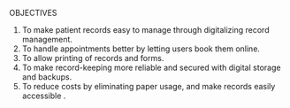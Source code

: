 OBJECTIVES 

1. To make patient records easy to manage through digitalizing record management.
2. To handle appointments better by letting users book them online.
3. To allow printing of records and forms.
4. To make record-keeping more reliable and secured with digital storage and backups.
5. To reduce costs by eliminating paper usage, and make records easily accessible .